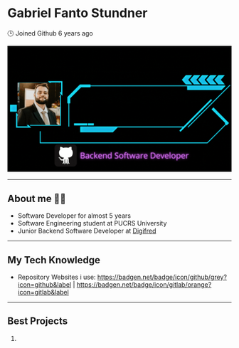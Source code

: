 # Gabriel Fanto Stundner
🕒 Joined Github 6 years ago

<p align="center">
  <img src="images/gif/Me.gif">
</p>

---

## About me 👨‍💻 

* Software Developer for almost 5 years
* Software Engineering student at PUCRS University
* Junior Backend Software Developer at [Digifred](https://digifred.com.br/)

---

## My Tech Knowledge

* Repository Websites i use: 
https://badgen.net/badge/icon/github/grey?icon=github&label |  https://badgen.net/badge/icon/gitlab/orange?icon=gitlab&label 

---

## Best Projects 

1. 
